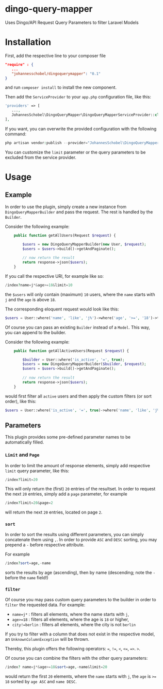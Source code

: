 # dingo-query-mapper
Uses Dingo/API Request Query Parameters to filter Laravel Models

# Installation
First, add the respective line to your composer file
```json
"require" : {
   ...
   "johannesschobel/dingoquerymapper": "0.1"
}
```
and run `composer install` to install the new component.


Then add the `ServiceProvider` to your `app.php` configuration file, like this:
```php
'providers' => [
   ...,
   JohannesSchobel\DingoQueryMapper\DingoQueryMapperServiceProvider::class,
],
```

If you want, you can overwrite the provided configuration with the following command:
```php
php artisan vendor:publish --provider="JohannesSchobel\DingoQueryMapper\DingoQueryMapperServiceProvider" --tag="config"
```
You can customize the `limit` parameter or the query parameters to be excluded from the service provider.

# Usage
## Example
In order to use the plugin, simply create a new instance from `DingoQueryMapperBuilder` and pass the request. The rest is handled by the `Builder`.

Consider the following example:
```php
    public function getAllUsers(Request $request) {

        $users = new DingoQueryMapperBuilder(new User, $request);
        $users = $users->build()->getAndPaginate();
        
        // now return the result
        return response->json($users);
    }
```

If you call the respective URI, for example like so:
```php
/index?name=j*&age>=18&limit=10
```
the `$users` will only contain (maximum) `10` users, where the `name` starts with `j` and the `age` is above `18`.

The corresponding eloquent request would look like this:
```php
$users = User::where('name', 'like', 'j%')->where('age', '>=', '18')->take(10);
``` 

Of course you can pass an existing `Builder` instead of a `Model`. This way, you can append to the builder.

Consider the following example:
```php
    public function getAllActiveUsers(Request $request) {

        $builder = User::where('is_active', '=', true);
        $users = new DingoQueryMapperBuilder($builder, $request);
        $users = $users->build()->getAndPaginate();
        
        // now return the result
        return response->json($users);
    }
```

would first filter all `active` users and then apply the custom filters (or sort order), like this:
```php
$users = User::where('is_active', '=', true)->where('name', 'like', 'j%')->where('age', '>=', '18')->take(10);
``` 

## Parameters
This plugin provides some pre-defined parameter names to be automatically filled.

### `Limit` and `Page`
In order to limit the amount of response elements, simply add respective `limit` query parameter, like this:

```php
/index?limit=20
```

This will only return the (first) `20` entries of the resultset.
In order to request the next `20` entries, simply add a `page` parameter, for example
```php
/index?limit=20&page=2
```
will return the next `20` entries, located on page `2`.


### `sort`
In order to sort the results using different parameters, you can simply concatenate them using `,`. In order to provide `ASC` and `DESC` sorting, you may prepend a `-` before respective attribute.

For example
```php
/index?sort=age,-name
```
sorts the results by age (ascending), then by name (descending; note the `-`before the `name` field!)

### `filter`
Of course you may pass custom query parameters to the builder in order to `filter` the requested data.
For example:

* `name=j*` : filters all elements, where the name starts with `j`,
* `age>=18` : filters all elements, where the age is `18` or higher,
* `city!=berlin` : filters all elements, where the city is not `berlin`

If you try to filter with a column that does not exist in the respective model, an `UnknownColumnException` will be thrown.

Thereby, this plugin offers the following operators: `=`, `!=`, `<`, `<=`, `=>`. `>`.

Of course you can combine the filters with the other query parameters:
```php
/index? name=j*&age>=18&sort=age,-name&limit=20
```
would return the first `20` elements, where the `name` starts with `j`, the `age` is `>= 18` sorted by `age ASC` and `name DESC`.

